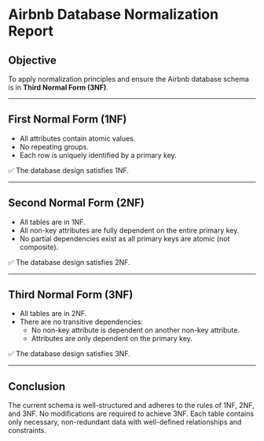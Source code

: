 # Airbnb Database Normalization Report

## Objective
To apply normalization principles and ensure the Airbnb database schema is in **Third Normal Form (3NF)**.

---

## First Normal Form (1NF)

- All attributes contain atomic values.
- No repeating groups.
- Each row is uniquely identified by a primary key.

✅ The database design satisfies 1NF.

---

## Second Normal Form (2NF)

- All tables are in 1NF.
- All non-key attributes are fully dependent on the entire primary key.
- No partial dependencies exist as all primary keys are atomic (not composite).

✅ The database design satisfies 2NF.

---

## Third Normal Form (3NF)

- All tables are in 2NF.
- There are no transitive dependencies:
  - No non-key attribute is dependent on another non-key attribute.
  - Attributes are only dependent on the primary key.

✅ The database design satisfies 3NF.

---

## Conclusion

The current schema is well-structured and adheres to the rules of 1NF, 2NF, and 3NF. No modifications are required to achieve 3NF. Each table contains only necessary, non-redundant data with well-defined relationships and constraints.
